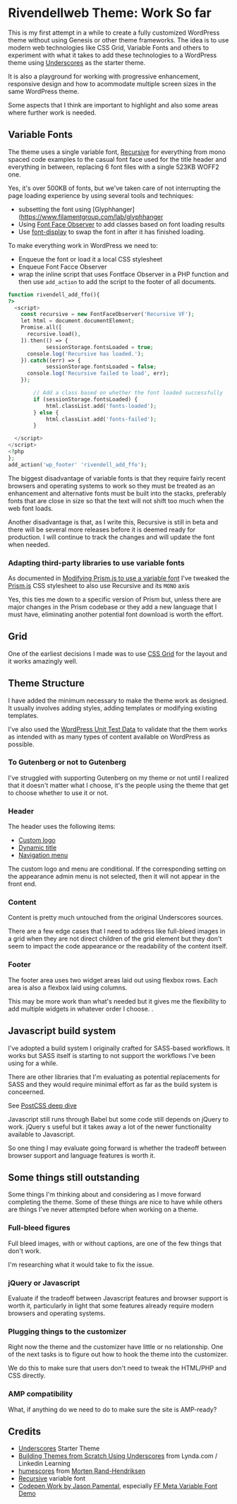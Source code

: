 # Rivendellweb Theme: Work So far

This is my first attempt in a while to create a fully customized WordPress theme without using Genesis or other theme frameworks. The idea is to use modern web technologies like CSS Grid, Variable Fonts and others to experiment with what it takes to add these technologies to a WordPress theme using [Underscores](https://underscores.me/) as the starter theme.

It is also a playground for working with progressive enhancement, responsive design and how to acommodate multiple screen sizes in the same WordPress theme.

Some aspects that I think are important to highlight and also some areas where further work is needed.

## Variable Fonts

The theme uses a single variable font, [Recursive](https://www.recursive.design/) for everything from mono spaced code examples to the casual font face used for the title header and everything in between, replacing 6 font files with a single 523KB WOFF2 one.

Yes, it's over 500KB of fonts, but we've taken care of not interrupting the page loading experience by using several tools and techniques:

* subsetting the font using [Glyphhanger](https://www.filamentgroup.com/lab/glyphhanger
* Using [Font Face Observer](https://fontfaceobserver.com/) to add classes based on font loading results
* Use [font-display](https://developers.google.com/web/updates/2016/02/font-display) to swap the font in after it has finished loading.

To make everything work in WordPress we need to:

* Enqueue the font or load it a local CSS stylesheet
* Enqueue Font Facce Observer
* wrap the inline script that uses Fontface Observer in a PHP function and then use `add_action` to add the script to the footer of all documents.

```php
function rivendell_add_ffo(){
?>
  <script>
    const recursive = new FontFaceObserver('Recursive VF');
    let html = document.documentElement;
    Promise.all([
      recursive.load(),
    ]).then(() => {
			sessionStorage.fontsLoaded = true;
      console.log('Recursive has loaded.');
    }).catch((err) => {
			sessionStorage.fontsLoaded = false;
      console.log('Recursive failed to load', err);
    });

		// Add a class based on whether the font loaded successfully
		if (sessionStorage.fontsLoaded) {
			html.classList.add('fonts-loaded');
		} else {
			html.classList.add('fonts-failed');
		}

  </script>
</script>
<?php
};
add_action('wp_footer' 'rivendell_add_ffo');
```

The biggest disadvantage of variable fonts is that they require fairly recent browsers and operating systems to work so they must be treated as an enhancement and alternative fonts must be built into the stacks, preferably fonts that are close in size so that the text will not shift too much when the web font loads.

Another disadvantage is that, as I write this, Recursive is still in beta and there will be several more releases before it is deemed ready for production. I will continue to track the changes and will update the font when needed.

### Adapting third-party libraries to use variable fonts

As documented in [Modifying Prism.js to use a variable font](https://publishing-project.rivendellweb.net/modifying-prism-js-to-use-a-variable-font/) I've tweaked the [Prism.js](https://prismjs.com/) CSS stylesheet to also use Recursive and its `MONO` axis

Yes, this ties me down to a specific version of Prism but, unless there are major changes in the Prism codebase or they add a new language that I must have, eliminating another potential font download is worth the effort.

## Grid

One of the earliest decisions I made was to use [CSS Grid](https://gridbyexample.com) for the layout and it works amazingly well.

## Theme Structure

I have added the minimum necessary to make the theme work as designed. It usually involves adding styles, adding templates or modifying existing templates.

I've also used the [WordPress Unit Test Data](https://codex.wordpress.org/Theme_Unit_Test) to validate that the them works as intended with as many types of content available on WordPress as possible.

### To Gutenberg or not to Gutenberg

I've struggled with supporting Gutenberg on my theme or not until I realized that it doesn't matter what I choose, it's the people using the theme that get to choose whether to use it or not.

### Header

The header uses the following items:

* [Custom logo](https://developer.wordpress.org/themes/functionality/custom-logo/)
* [Dynamic title](https://bravokeyl.com/exploring-title-tag-theme-feature/)
* [Navigation menu](https://developer.wordpress.org/themes/functionality/navigation-menus/)

The custom logo and menu are conditional. If the corresponding setting on the appearance admin menu is not selected, then it will not appear in the front end.

### Content

Content is pretty much untouched from the original Underscores sources.

There are a few edge cases that I need to address like full-bleed images in a grid when they are not direct children of the grid element but they don't seem to impact the code appearance or the readability of the content itself.

### Footer

The footer area uses two widget areas laid out using flexbox rows. Each area is also a flexbox laid using columns.

This may be more work than what's needed but it gives me the flexibility to add multiple widgets in whatever order I choose. .

## Javascript build system

I've adopted a build system I originally crafted for SASS-based workflows. It works but SASS itself is starting to not support the workflows I've been using for a while.

There are other libraries that I'm evaluating as potential replacements for SASS and they would require minimal effort as far as the build system is conceerned.

See [PostCSS deep dive](https://publishing-project.rivendellweb.net/postcss-deep-dive/)

Javascript still runs through Babel but some code still depends on jQuery to work. jQuery s useful but it takes away a lot of the newer functionality available to Javascript.

So one thing I may evaluate going forward is whether the tradeoff between browser support and language features is worth it.

## Some things still outstanding

Some things I'm thinking about and considering as I move forward completing the theme.  Some of these things are nice to have while others are things I've never attempted before when working on a theme.

### Full-bleed figures

Full bleed images, with or without captions, are one of the few things that don't work.

I'm researching what it would take to fix the issue.

### jQuery or Javascript

Evaluate if the tradeoff between Javascript features and browser support is worth it, particularly in light that some features already require modern browsers and operating systems.

### Plugging things to the customizer

Right now the theme and the customizer have little or no relationship. One of the next tasks is to figure out how to hook the theme into the customizer.

We do this to make sure that users don't need to tweak the HTML/PHP and CSS directly.

### AMP compatibility

What, if anything do we need to do to make sure the site is AMP-ready?

## Credits

* [Underscores](https://underscores.me/) Starter Theme
* [Building Themes from Scratch Using Underscores](https://www.lynda.com/WordPress-tutorials/WordPress-Building-Themes-from-Scratch-Using-Underscores/491704-2.html) from Lynda.com / Linkedin Learning
* [humescores](https://github.com/mor10/humescores) from [Morten Rand-Hendriksen](https://mor10.com)
* [Recursive](https://recursive.design) variable font
* [Codepen Work by Jason Pamental](https://codepen.io/jpamental/), especially [FF Meta Variable Font Demo](https://codepen.io/jpamental/pen/MPaxaP)
